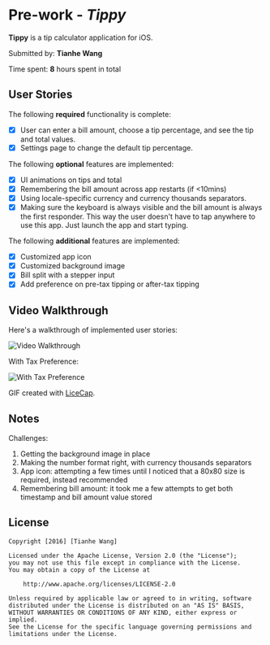 # Pre-work - *Tippy*

**Tippy** is a tip calculator application for iOS.

Submitted by: **Tianhe Wang**

Time spent: **8** hours spent in total

## User Stories

The following **required** functionality is complete:

* [x] User can enter a bill amount, choose a tip percentage, and see the tip and total values.
* [x] Settings page to change the default tip percentage.

The following **optional** features are implemented:
* [x] UI animations on tips and total
* [x] Remembering the bill amount across app restarts (if <10mins)
* [x] Using locale-specific currency and currency thousands separators.
* [x] Making sure the keyboard is always visible and the bill amount is always the first responder. This way the user doesn't have to tap anywhere to use this app. Just launch the app and start typing.

The following **additional** features are implemented:

- [x] Customized app icon
- [x] Customized background image
- [x] Bill split with a stepper input
- [x] Add preference on pre-tax tipping or after-tax tipping

## Video Walkthrough 

Here's a walkthrough of implemented user stories:

<img src='http://i.imgur.com/RNCL2Ef.gif?1' title='Video Walkthrough' width='' alt='Video Walkthrough' />

With Tax Preference:

<img src='http://i.imgur.com/EddFlvr.gif?1' title='With Tax Preference' width='' alt='With Tax Preference' />

GIF created with [LiceCap](http://www.cockos.com/licecap/).

## Notes

Challenges:
1. Getting the background image in place
2. Making the number format right, with currency thousands separators
3. App icon: attempting a few times until I noticed that a 80x80 size is required, instead recommended
4. Remembering bill amount: it took me a few attempts to get both timestamp and bill amount value stored

## License

    Copyright [2016] [Tianhe Wang]

    Licensed under the Apache License, Version 2.0 (the "License");
    you may not use this file except in compliance with the License.
    You may obtain a copy of the License at

        http://www.apache.org/licenses/LICENSE-2.0

    Unless required by applicable law or agreed to in writing, software
    distributed under the License is distributed on an "AS IS" BASIS,
    WITHOUT WARRANTIES OR CONDITIONS OF ANY KIND, either express or implied.
    See the License for the specific language governing permissions and
    limitations under the License.
